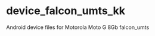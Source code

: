 device_falcon_umts_kk
=====================

Android device files for Motorola Moto G 8Gb falcon_umts
